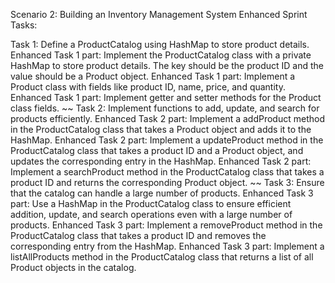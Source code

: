 Scenario 2: Building an Inventory Management System
Enhanced Sprint Tasks:


Task 1: Define a ProductCatalog using HashMap to store product details.
Enhanced Task 1 part: Implement the ProductCatalog class with a private HashMap to store product details. The key should be the product ID and the value should be a Product object.
Enhanced Task 1 part: Implement a Product class with fields like product ID, name, price, and quantity.
Enhanced Task 1 part: Implement getter and setter methods for the Product class fields.
~~
Task 2: Implement functions to add, update, and search for products efficiently.
Enhanced Task 2 part: Implement a addProduct method in the ProductCatalog class that takes a Product object and adds it to the HashMap.
Enhanced Task 2 part: Implement a updateProduct method in the ProductCatalog class that takes a product ID and a Product object, and updates the corresponding entry in the HashMap.
Enhanced Task 2 part: Implement a searchProduct method in the ProductCatalog class that takes a product ID and returns the corresponding Product object.
~~
Task 3: Ensure that the catalog can handle a large number of products.
Enhanced Task 3 part: Use a HashMap in the ProductCatalog class to ensure efficient addition, update, and search operations even with a large number of products.
Enhanced Task 3 part: Implement a removeProduct method in the ProductCatalog class that takes a product ID and removes the corresponding entry from the HashMap.
Enhanced Task 3 part: Implement a listAllProducts method in the ProductCatalog class that returns a list of all Product objects in the catalog.
